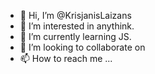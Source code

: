 - 👋 Hi, I’m @KrisjanisLaizans
- 👀 I’m interested in anythink.
- 🌱 I’m currently learning JS.
- 💞️ I’m looking to collaborate on 
- 📫 How to reach me ...

<!---
KrisjanisLaizans/KrisjanisLaizans is a ✨ special ✨ repository because its `README.md` (this file) appears on your GitHub profile.
You can click the Preview link to take a look at your changes.
--->
